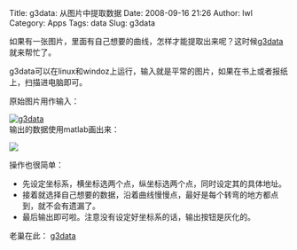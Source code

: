 Title: g3data: 从图片中提取数据
Date: 2008-09-16 21:26
Author: lwl
Category: Apps
Tags: data
Slug: g3data

如果有一张图片，里面有自己想要的曲线，怎样才能提取出来呢？这时候[g3data](http://www.frantz.fi/software/g3data.php)就来帮忙了。  
  

g3data可以在linux和windoz上运行，输入就是平常的图片，如果在书上或者报纸上，扫描进电脑即可。

原始图片用作输入：  

[![g3data](http://i.linuxtoy.org/i/2008/09/g3data-thumb.png)](http://i.linuxtoy.org/i/2008/09/g3data.png)  
输出的数据使用matlab画出来：  

[![](http://i.linuxtoy.org/i/2008/09/matlab_output-300x225.png)](http://i.linuxtoy.org/i/2008/09/matlab_output.png)

操作也很简单：

-   先设定坐标系，横坐标选两个点，纵坐标选两个点，同时设定其的具体地址。
-   接着就选择自己想要的数据，沿着曲线慢慢点，最好是每个转弯的地方都点到，就不会有遗漏了。
-   最后输出即可啦。注意没有设定好坐标系的话，输出按钮是灰化的。

老巢在此： [g3data](http://www.frantz.fi/software/g3data.php)
